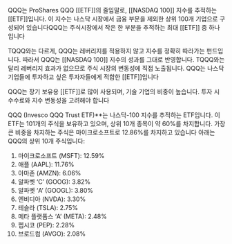 QQQ는 ProShares QQQ [[ETF]]의 줄임말로, [[NASDAQ 100]] 지수를 추적하는 [[ETF]]입니다. 이 지수는 나스닥 시장에서 금융 부문을 제외한 상위 100개 기업으로 구성되어 있습니다QQQ는 주식시장에서 작은 한 부분을 추적하는 최대 [[ETF]] 중 하나입니다

TQQQ와는 다르게, QQQ는 레버리지를 적용하지 않고 지수를 정확히 따라가는 펀드입니다. 따라서 QQQ는 [[NASDAQ 100]] 지수의 성과를 그대로 반영합니다. TQQQ와는 달리 레버리지 효과가 없으므로 주식 시장의 변동성에 직접 노출됩니다. QQQ는 나스닥 기업들에 투자하고 싶은 투자자들에게 적합한 [[ETF]]입니다

QQQ는 장기 보유용 [[ETF]]로 많이 사용되며, 기술 기업의 비중이 높습니다. 투자 시 수수료와 지수 변동성을 고려해야 합니다

QQQ (Invesco QQQ Trust ETF)**는 나스닥-100 지수를 추적하는 ETF입니다. 이 ETF는 101개의 주식을 보유하고 있으며, 상위 10개 종목이 약 60%를 차지합니다. 가장 큰 비중을 차지하는 주식은 마이크로소프트로 12.86%를 차지하고 있습니다
아래는 QQQ의 상위 10개 주식입니다:

1. 마이크로소프트 (MSFT): 12.59%
2. 애플 (AAPL): 11.76%
3. 아마존 (AMZN): 6.06%
4. 알파벳 ‘C’ (GOOG): 3.82%
5. 알파벳 ‘A’ (GOOGL): 3.80%
6. 엔비디아 (NVDA): 3.30%
7. 테슬라 (TSLA): 2.75%
8. 메타 플랫폼스 ‘A’ (META): 2.48%
9. 펩시코 (PEP): 2.28%
10. 브로드컴 (AVGO): 2.08%